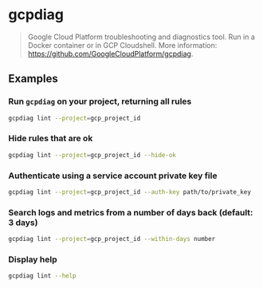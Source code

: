 # gcpdiag

> Google Cloud Platform troubleshooting and diagnostics tool. Run in a Docker container or in GCP Cloudshell. More information: <https://github.com/GoogleCloudPlatform/gcpdiag>.

## Examples

### Run `gcpdiag` on your project, returning all rules

```bash
gcpdiag lint --project=gcp_project_id
```

### Hide rules that are ok

```bash
gcpdiag lint --project=gcp_project_id --hide-ok
```

### Authenticate using a service account private key file

```bash
gcpdiag lint --project=gcp_project_id --auth-key path/to/private_key
```

### Search logs and metrics from a number of days back (default: 3 days)

```bash
gcpdiag lint --project=gcp_project_id --within-days number
```

### Display help

```bash
gcpdiag lint --help
```
